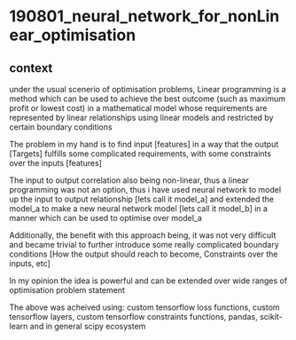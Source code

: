 # 190801_neural_network_for_nonLinear_optimisation

## context
under the usual scenerio of optimisation problems, Linear programming is a method which can be used to achieve the best outcome (such as maximum profit or lowest cost) in a mathematical model whose requirements are represented by linear relationships using linear models and restricted by certain boundary conditions

The problem in my hand is to find input [features] in a way that the output [Targets] fulfills some complicated requirements, with some constraints over the inputs [features]

The input to output correlation also being non-linear, thus a linear programming was not an option, thus i have used neural network to model up the input to output relationship [lets call it model_a] and extended the model_a to make a new neural network model [lets call it model_b] in a manner which can be used to optimise over model_a

Additionally, the benefit with this approach being, it was not very difficult and became trivial to further introduce some really complicated boundary conditions [How the output should reach to become, Constraints over the inputs, etc]

In my opinion the idea is powerful and can be extended over wide ranges of optimisation problem statement

The above was acheived using: custom tensorflow loss functions, custom tensorflow layers, custom tensorflow constraints functions, pandas, scikit-learn and in general scipy ecosystem
